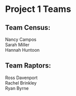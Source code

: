 # Project 1 Teams

## Team Census:  
Nancy Campos  
Sarah Miller  
Hannah Huntoon

## Team Raptors:  
Ross Davenport  
Rachel Brinkley  
Ryan Byrne
<!--stackedit_data:
eyJoaXN0b3J5IjpbLTEwMTE1NjgwNDFdfQ==
-->